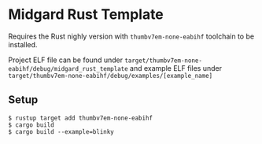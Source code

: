 # Midgard Rust Template

Requires the Rust nighly version with `thumbv7em-none-eabihf` toolchain to be installed.

Project ELF file can be found under `target/thumbv7em-none-eabihf/debug/midgard_rust_template` and example ELF files under `target/thumbv7em-none-eabihf/debug/examples/[example_name]`

## Setup

```
$ rustup target add thumbv7em-none-eabihf
$ cargo build
$ cargo build --example=blinky
```
